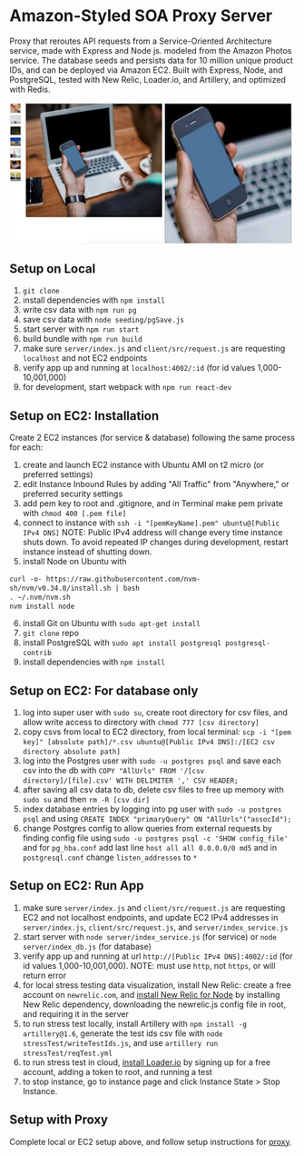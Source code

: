 # Amazon-Styled SOA Proxy Server

Proxy that reroutes API requests from a Service-Oriented Architecture service, made with Express and Node js. modeled from the Amazon Photos service. The database seeds and persists data for 10 million unique product IDs, and can be deployed via Amazon EC2. Built with Express, Node, and PostgreSQL, tested with New Relic, Loader.io, and Artillery, and optimized with Redis.


<p align="center">
<img src="screenshot.png" width="600"/>
</p>

## Setup on Local

1. `git clone`
1. install dependencies with `npm install`
1. write csv data with `npm run pg`
1. save csv data with `node seeding/pgSave.js`
1. start server with `npm run start`
1. build bundle with `npm run build`
1. make sure `server/index.js` and `client/src/request.js` are requesting `localhost` and not EC2 endpoints
1. verify app up and running at `localhost:4002/:id` (for id values 1,000-10,001,000)
1. for development, start webpack with `npm run react-dev`

## Setup on EC2: Installation

Create 2 EC2 instances (for service & database) following the same process for each:

1. create and launch EC2 instance with Ubuntu AMI on t2 micro (or preferred settings)
1. edit Instance Inbound Rules by adding "All Traffic" from "Anywhere," or preferred security settings
1. add pem key to root and .gitignore, and in Terminal make pem private with `chmod 400 [.pem file]`
1. connect to instance with `ssh -i "[pemKeyName].pem" ubuntu@[Public IPv4 DNS]`
NOTE: Public IPv4 address will change every time instance shuts down. To avoid repeated IP changes during development, restart instance instead of shutting down.
1. install Node on Ubuntu with
```
curl -o- https://raw.githubusercontent.com/nvm-sh/nvm/v0.34.0/install.sh | bash
. ~/.nvm/nvm.sh
nvm install node
```
6. install Git on Ubuntu with `sudo apt-get install`
1. `git clone` repo
1. install PostgreSQL with `sudo apt install postgresql postgresql-contrib`
1. install dependencies with `npm install`

## Setup on EC2: For database only

1. log into super user with `sudo su`, create root directory for csv files, and allow write access to directory with `chmod 777 [csv directory]`
1. copy csvs from local to EC2 directory, from local terminal: `scp -i "[pem key]" [absolute path]/*.csv ubuntu@[Public IPv4 DNS]:/[EC2 csv directory absolute path]`
1. log into the Postgres user with `sudo -u postgres psql` and save each csv into the db with `COPY "AllUrls" FROM '/[csv directory]/[file].csv' WITH DELIMITER ',' CSV HEADER;`
1. after saving all csv data to db, delete csv files to free up memory with `sudo su` and then `rm -R [csv dir]`
1. index database entries by logging into pg user with `sudo -u postgres psql` and using `CREATE INDEX "primaryQuery" ON "AllUrls"("assocId");`
1. change Postgres config to allow queries from external requests by finding config file using `sudo -u postgres psql -c 'SHOW config_file'` and for `pg_hba.conf` add last line `host all all 0.0.0.0/0 md5` and in `postgresql.conf` change `listen_addresses` to `*`

## Setup on EC2: Run App

1. make sure `server/index.js` and `client/src/request.js` are requesting EC2 and not localhost endpoints, and update EC2 IPv4 addresses in `server/index.js`, `client/src/request.js`, and `server/index_service.js`
1. start server with `node server/index_service.js` (for service) or `node server/index_db.js` (for database)
1. verify app up and running at url `http://[Public IPv4 DNS]:4002/:id` (for id values 1,000-10,001,000).
NOTE: must use `http`, not `https`, or will return error
1. for local stress testing data visualization, install New Relic: create a free account on `newrelic.com`, and [install New Relic for Node](https://docs.newrelic.com/docs/agents/nodejs-agent/installation-configuration/install-nodejs-agent/) by installing New Relic dependency, downloading the newrelic.js config file in root, and requiring it in the server
1. to run stress test locally, install Artillery with `npm install -g artillery@1.6`, generate the test ids csv file with `node stressTest/writeTestIds.js`, and use `artillery run stressTest/reqTest.yml`
1. to run stress test in cloud, [install Loader.io](https://loader.io/) by signing up for a free account, adding a token to root, and running a test
1. to stop instance, go to instance page and click Instance State > Stop Instance.

## Setup with Proxy

Complete local or EC2 setup above, and follow setup instructions for [proxy](https://github.com/jhou12/soa-db-stress-testing-proxy).

